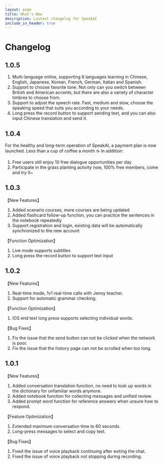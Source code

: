 ```yaml
---
layout: page
title: What's New
description: Lastest changelog for SpeakAI
include_in_header: true
---
```


# Changelog
## 1.0.5
1. Multi-language online, supporting 8 languages learning in Chinese, English, Japanese, Korean, French, German, Italian and Spanish.
2. Support to choose favorite tone. Not only can you switch between British and American accents, but there are also a variety of character timbres to choose from.
3. Support to adjust the speech rate. Fast, medium and slow, choose the speaking speed that suits you according to your needs.
4. Long press the record button to support sending text, and you can also input Chinese translation and send it.

## 1.0.4
For the healthy and long-term operation of SpeakAI, a payment plan is now launched. Less than a cup of coffee a month ☕ 
In addition:
1. Free users still enjoy 10 free dialogue opportunities per day
2. Participate in the grass planting activity now, 100% free members, come and try it~

## 1.0.3
【New Features】
1. Added scenario courses, more courses are being updated
2. Added flashcard follow-up function, you can practice the sentences in the notebook repeatedly
3. Support registration and login, existing data will be automatically synchronized to the new account

【Function Optimization】
1. Live mode supports subtitles
2. Long press the record button to support text input

## 1.0.2

【New Features】
1. Real-time mode, 1v1 real-time calls with Jenny teacher.
2. Support for automatic grammar checking.

【Function Optimization】
1. IOS end text long press supports selecting individual words.

【Bug Fixes】
1. Fix the issue that the send button can not be clicked when the network is poor.
2. Fix the issue that the history page can not be scrolled when too long.

## 1.0.1

【New Features】

1. Added conversation translation function, no need to look up words in the dictionary for unfamiliar words anymore.
2. Added notebook function for collecting messages and unified review.
3. Added prompt word function for reference answers when unsure how to respond.

【Feature Optimization】

1. Extended maximum conversation time to 60 seconds.
2. Long-press messages to select and copy text.

【Bug Fixes】

1. Fixed the issue of voice playback continuing after exiting the chat.
2. Fixed the issue of voice playback not stopping during recording.
